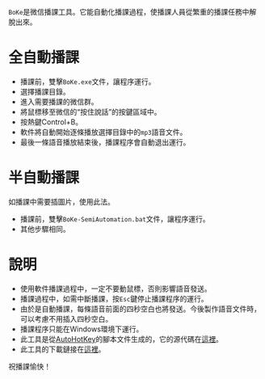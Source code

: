`BoKe`是微信播課工具。它能自動化播課過程，使播課人員從繁重的播課任務中解脫出來。

# 全自動播課

- 播課前，雙擊`BoKe.exe`文件，讓程序運行。
- 選擇播課目錄。
- 進入需要播課的微信群。
- 將鼠標移至微信的“按住說話”的按鍵區域中。
- 按熱鍵Control+B。
- 軟件將自動開始逐條播放選擇目錄中的`mp3`語音文件。
- 最後一條語音播放結束後，播課程序會自動退出運行。

# 半自動播課

如播課中需要插圖片，使用此法。

- 播課前，雙擊`BoKe-SemiAutomation.bat`文件，讓程序運行。
- 其他步驟相同。

# 說明

- 使用軟件播課過程中，一定不要動鼠標，否則影響語音發送。
- 播課過程中，如需中斷播課，按`Esc`鍵停止播課程序的運行。
- 由於是自動播課，每條語音前面的四秒空白也將發送。今後製作語音文件時，可以考慮不用插入四秒空白。
- 播課程序只能在Windows環境下運行。
- 此工具是從[AutoHotKey][1]的腳本文件生成的，它的源代碼在[這裡][2]。
- 此工具的下載鏈接在[這裡][3]。

祝播課愉快！

[1]: https://www.autohotkey.com/
[2]: https://github.com/fan-jiang/BoKe
[3]: https://drive.google.com/folderview?id=0By077ki7vnOmdDExV19UWmhpZnc&usp=sharing


